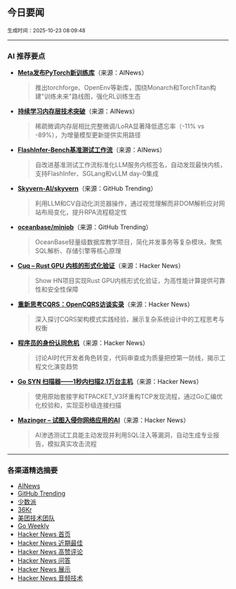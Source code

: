 ## 今日要闻

<sub> 生成时间：2025-10-23 08:09:48</sub>


---

### AI 推荐要点

- **[Meta发布PyTorch新训练库](https://twitter.com/eliebakouch/status/1980637130687942805)**（来源：AINews）  
  > 推出torchforge、OpenEnv等新库，围绕Monarch和TorchTitan构建"训练未来"路线图，强化RL训练生态

- **[持续学习内存层技术突破](https://twitter.com/realJessyLin/status/1980662516285075762)**（来源：AINews）  
  > 稀疏微调内存层相比完整微调/LoRA显著降低遗忘率（-11% vs -89%），为增量模型更新提供实用路径

- **[FlashInfer-Bench基准测试工作流](https://flashinfer.ai/2025/10/21/flashinfer-bench.html)**（来源：AINews）  
  > 自改进基准测试工作流标准化LLM服务内核签名，自动发现最快内核，支持FlashInfer、SGLang和vLLM day-0集成

- **[Skyvern-AI/skyvern](https://github.com/Skyvern-AI/skyvern)**（来源：GitHub Trending）  
  > 利用LLM和CV自动化浏览器操作，通过视觉理解而非DOM解析应对网站布局变化，提升RPA流程稳定性

- **[oceanbase/miniob](https://github.com/oceanbase/miniob)**（来源：GitHub Trending）  
  > OceanBase轻量级数据库教学项目，简化并发事务等复杂模块，聚焦SQL解析、存储引擎等核心原理

- **[Cuq – Rust GPU 内核的形式化验证](https://news.ycombinator.com/item?id=45674126)**（来源：Hacker News）  
  > Show HN项目实现Rust GPU内核形式化验证，为高性能计算提供可靠性和安全性保障

- **[重新思考CQRS：OpenCQRS访谈实录](https://news.ycombinator.com/item?id=45674923)**（来源：Hacker News）  
  > 深入探讨CQRS架构模式实践经验，展示复杂系统设计中的工程思考与权衡

- **[程序员的身份认同危机](https://news.ycombinator.com/item?id=45658019)**（来源：Hacker News）  
  > 讨论AI时代开发者角色转变，代码审查成为质量把控第一防线，揭示工程文化演变趋势

- **[Go SYN 扫描器——1秒内扫描2.1万台主机](https://news.ycombinator.com/item?id=45675479)**（来源：Hacker News）  
  > 使用原始套接字和TPACKET_V3环重构TCP发现流程，通过Go汇编优化校验和，实现亚秒级连接扫描

- **[Mazinger – 试图入侵你网络应用的AI](https://news.ycombinator.com/item?id=45675152)**（来源：Hacker News）  
  > AI渗透测试工具能主动发现并利用SQL注入等漏洞，自动生成专业报告，模拟真实攻击流程

---

### 各渠道精选摘要
- [AINews](./ai_news_summary_2025-10-23.md)
- [GitHub Trending](./github_trending_2025-10-23.md)
- [少数派](./shaoshupai_2025-10-23.md)
- [36Kr](./36kr_summary_2025-10-23.md)
- [美团技术团队](./meituan_2025-10-23.md)
- [Go Weekly](./go_weekly_2025-10-23.md)
- [Hacker News 首页](./hacker_news_frontpage_2025-10-23.md)
- [Hacker News 近期最佳](./hacker_news_best_2025-10-23.md)
- [Hacker News 高赞评论](./hacker_news_top_comments_2025-10-23.md)
- [Hacker News 问答](./hacker_news_ask_2025-10-23.md)
- [Hacker News 展示](./hacker_news_show_2025-10-23.md)
- [Hacker News 音频技术](./hacker_news_audio_tech_2025-10-23.md)